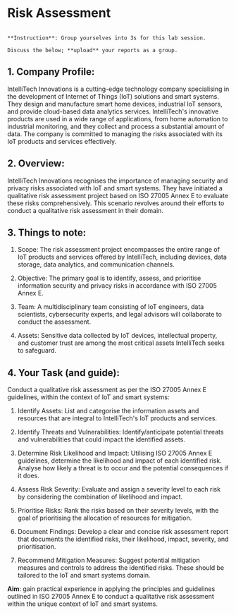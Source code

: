 # Risk Assessment

~~~admonish information

**Instruction**: Group yourselves into 3s for this lab session. 

Discuss the below; **upload** your reports as a group.

~~~

## 1. Company Profile:

IntelliTech Innovations is a cutting-edge technology company specialising in the development of Internet of Things (IoT) solutions and smart systems. They design and manufacture smart home devices, industrial 
IoT sensors, and provide cloud-based data analytics services. IntelliTech's innovative products are used in a wide range of applications, from home automation to industrial monitoring, and they collect and process a substantial amount of data. The company is committed to managing the risks associated with its IoT products and services effectively. 

## 2. Overview: 

IntelliTech Innovations recognises the importance of managing security and privacy risks associated with IoT and smart systems. They have initiated a qualitative risk assessment project based on ISO 27005 Annex  E to evaluate these risks comprehensively. This scenario revolves around their efforts to conduct a qualitative risk assessment in their domain.

## 3. Things to note: 

1. Scope: The risk assessment project encompasses the entire range of IoT products and services offered 
by IntelliTech, including devices, data storage, data analytics, and communication channels. 

2. Objective: The primary goal is to identify, assess, and prioritise information security and privacy risks in 
accordance with ISO 27005 Annex E. 

3. Team: A multidisciplinary team consisting of IoT engineers, data scientists, cybersecurity experts, and 
legal advisors will collaborate to conduct the assessment. 

4. Assets: Sensitive data collected by IoT devices, intellectual property, and customer trust are among the 
most critical assets IntelliTech seeks to safeguard. 


## 4. Your Task (and guide): 

Conduct a qualitative risk assessment as per the ISO 27005 Annex E guidelines, within the context of IoT 
and smart systems: 

1. Identify Assets: List and categorise the information assets and resources that are integral to IntelliTech's IoT products and services.

2. Identify Threats and Vulnerabilities: Identify/anticipate potential threats and vulnerabilities that could impact the identified assets. 
   
3. Determine Risk Likelihood and Impact: Utilising ISO 27005 Annex E guidelines, determine the likelihood and impact of each identified risk. Analyse how likely a threat is to occur and the potential consequences if it does. 

4. Assess Risk Severity: Evaluate and assign a severity level to each risk by considering the combination of  likelihood and impact. 

5. Prioritise Risks: Rank the risks based on their severity levels, with the goal of prioritising the allocation of resources for mitigation. 

6. Document Findings: Develop a clear and concise risk assessment report that documents the identified risks, their likelihood, impact, severity, and prioritisation. 

7. Recommend Mitigation Measures: Suggest potential mitigation measures and controls to address the identified risks. These should be tailored to the IoT and smart systems domain.


**Aim**: gain practical experience in applying the principles and guidelines outlined in ISO 27005 Annex E to conduct a qualitative risk assessment within the unique context of IoT and smart systems. 
